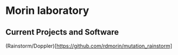 # Morin laboratory
## Current Projects and Software

(Rainstorm/Doppler)[https://github.com/rdmorin/mutation_rainstorm]
